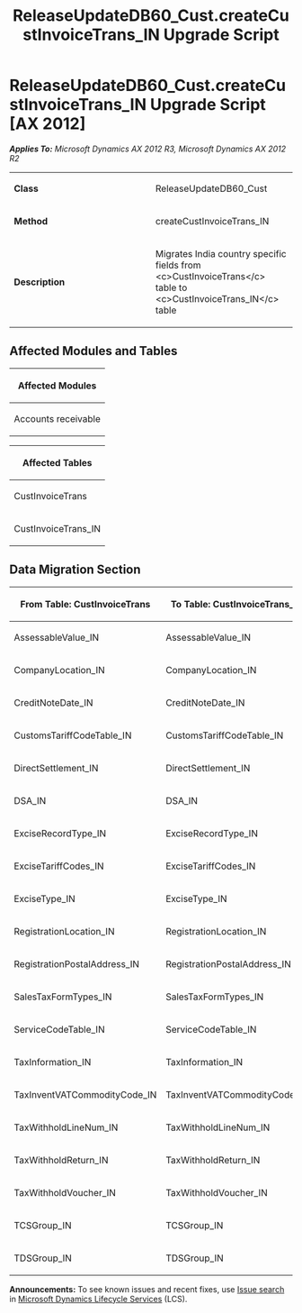 ﻿---
title: ReleaseUpdateDB60_Cust.createCustInvoiceTrans_IN Upgrade Script
TOCTitle: ReleaseUpdateDB60_Cust.createCustInvoiceTrans_IN Upgrade Script
ms:assetid: a776491a-74e8-7592-62ac-cfe6020a31f3
ms:mtpsurl: https://msdn.microsoft.com/en-us/library/JJ686355(v=AX.60)
ms:contentKeyID: 49710311
ms.date: 05/18/2015
mtps_version: v=AX.60
---

# ReleaseUpdateDB60\_Cust.createCustInvoiceTrans\_IN Upgrade Script [AX 2012]


_**Applies To:** Microsoft Dynamics AX 2012 R3, Microsoft Dynamics AX 2012 R2_

<table>
<colgroup>
<col style="width: 50%" />
<col style="width: 50%" />
</colgroup>
<tbody>
<tr class="odd">
<td><p><strong>Class</strong></p></td>
<td><p>ReleaseUpdateDB60_Cust</p></td>
</tr>
<tr class="even">
<td><p><strong>Method</strong></p></td>
<td><p>createCustInvoiceTrans_IN</p></td>
</tr>
<tr class="odd">
<td><p><strong>Description</strong></p></td>
<td><p>Migrates India country specific fields from &lt;c&gt;CustInvoiceTrans&lt;/c&gt; table to &lt;c&gt;CustInvoiceTrans_IN&lt;/c&gt; table</p></td>
</tr>
</tbody>
</table>


## Affected Modules and Tables

<table>
<colgroup>
<col style="width: 100%" />
</colgroup>
<thead>
<tr class="header">
<th><p>Affected Modules</p></th>
</tr>
</thead>
<tbody>
<tr class="odd">
<td><p>Accounts receivable</p></td>
</tr>
</tbody>
</table>


<table>
<colgroup>
<col style="width: 100%" />
</colgroup>
<thead>
<tr class="header">
<th><p>Affected Tables</p></th>
</tr>
</thead>
<tbody>
<tr class="odd">
<td><p>CustInvoiceTrans</p></td>
</tr>
<tr class="even">
<td><p>CustInvoiceTrans_IN</p></td>
</tr>
</tbody>
</table>


## Data Migration Section

<table>
<colgroup>
<col style="width: 50%" />
<col style="width: 50%" />
</colgroup>
<thead>
<tr class="header">
<th><p>From Table: CustInvoiceTrans</p></th>
<th><p>To Table: CustInvoiceTrans_IN</p></th>
</tr>
</thead>
<tbody>
<tr class="odd">
<td><p>AssessableValue_IN</p></td>
<td><p>AssessableValue_IN</p></td>
</tr>
<tr class="even">
<td><p>CompanyLocation_IN</p></td>
<td><p>CompanyLocation_IN</p></td>
</tr>
<tr class="odd">
<td><p>CreditNoteDate_IN</p></td>
<td><p>CreditNoteDate_IN</p></td>
</tr>
<tr class="even">
<td><p>CustomsTariffCodeTable_IN</p></td>
<td><p>CustomsTariffCodeTable_IN</p></td>
</tr>
<tr class="odd">
<td><p>DirectSettlement_IN</p></td>
<td><p>DirectSettlement_IN</p></td>
</tr>
<tr class="even">
<td><p>DSA_IN</p></td>
<td><p>DSA_IN</p></td>
</tr>
<tr class="odd">
<td><p>ExciseRecordType_IN</p></td>
<td><p>ExciseRecordType_IN</p></td>
</tr>
<tr class="even">
<td><p>ExciseTariffCodes_IN</p></td>
<td><p>ExciseTariffCodes_IN</p></td>
</tr>
<tr class="odd">
<td><p>ExciseType_IN</p></td>
<td><p>ExciseType_IN</p></td>
</tr>
<tr class="even">
<td><p>RegistrationLocation_IN</p></td>
<td><p>RegistrationLocation_IN</p></td>
</tr>
<tr class="odd">
<td><p>RegistrationPostalAddress_IN</p></td>
<td><p>RegistrationPostalAddress_IN</p></td>
</tr>
<tr class="even">
<td><p>SalesTaxFormTypes_IN</p></td>
<td><p>SalesTaxFormTypes_IN</p></td>
</tr>
<tr class="odd">
<td><p>ServiceCodeTable_IN</p></td>
<td><p>ServiceCodeTable_IN</p></td>
</tr>
<tr class="even">
<td><p>TaxInformation_IN</p></td>
<td><p>TaxInformation_IN</p></td>
</tr>
<tr class="odd">
<td><p>TaxInventVATCommodityCode_IN</p></td>
<td><p>TaxInventVATCommodityCode_IN</p></td>
</tr>
<tr class="even">
<td><p>TaxWithholdLineNum_IN</p></td>
<td><p>TaxWithholdLineNum_IN</p></td>
</tr>
<tr class="odd">
<td><p>TaxWithholdReturn_IN</p></td>
<td><p>TaxWithholdReturn_IN</p></td>
</tr>
<tr class="even">
<td><p>TaxWithholdVoucher_IN</p></td>
<td><p>TaxWithholdVoucher_IN</p></td>
</tr>
<tr class="odd">
<td><p>TCSGroup_IN</p></td>
<td><p>TCSGroup_IN</p></td>
</tr>
<tr class="even">
<td><p>TDSGroup_IN</p></td>
<td><p>TDSGroup_IN</p></td>
</tr>
</tbody>
</table>

  
**Announcements:** To see known issues and recent fixes, use [Issue search](http://go.microsoft.com/fwlink/?linkid=389258) in [Microsoft Dynamics Lifecycle Services](http://go.microsoft.com/fwlink/?linkid=306505) (LCS).

